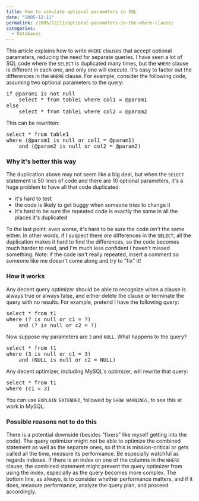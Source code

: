 ```yaml
---
title: How to simulate optional parameters in SQL
date: "2005-12-11"
permalink: /2005/12/11/optional-parameters-in-the-where-clause/
categories:
  - Databases
---
```

This article explains how to write `WHERE` clauses that accept optional parameters, reducing the need for separate queries. I have seen a lot of SQL code where the `SELECT` is duplicated many times, but the `WHERE` clause is different in each one, and only one will execute. It's easy to factor out the differences in the `WHERE` clause. For example, consider the following code, assuming two optional parameters to the query:

<pre>if @param1 is not null
    select * from table1 where col1 = @param1
else
    select * from table1 where col2 = @param2</pre> This can be rewritten: 

<pre>select * from table1
where (@param1 is null or col1 = @param1)
    and (@param2 is null or col2 = @param2)</pre>

### Why it's better this way

The duplication above may not seem like a big deal, but when the `SELECT` statement is 50 lines of code and there are 10 optional parameters, it's a huge problem to have all that code duplicated:

*   it's hard to test
*   the code is likely to get buggy when someone tries to change it
*   it's hard to be sure the repeated code is exactly the same in all the places it's duplicated

To the last point: even worse, it's hard to be sure the code *isn't* the same either. In other words, if I suspect there *are* differences in the `SELECT`, all the duplication makes it hard to find the differences, so the code becomes much harder to read, and I'm much less confident I haven't missed something. Note: if the code isn't really repeated, insert a comment so someone like me doesn't come along and try to "fix" it!

### How it works

Any decent query optimizer should be able to recognize when a clause is always true or always false, and either delete the clause or terminate the query with no results. For example, pretend I have the following query:

<pre>select * from t1
where (? is null or c1 = ?)
    and (? is null or c2 = ?)</pre>

Now suppose my parameters are `3` and `NULL`. What happens to the query?

<pre>select * from t1
where (3 is null or c1 = 3)
    and (NULL is null or c2 = NULL)</pre>

Any decent optimizer, including MySQL's optimizer, will rewrite that query:

<pre>select * from t1
where (c1 = 3)</pre>

You can use `EXPLAIN EXTENDED`, followed by `SHOW WARNINGS`, to see this at work in MySQL.

### Possible reasons not to do this

There is a potential downside (besides "fixers" like myself getting into the code). The query optimizer might not be able to optimize the combined statement as well as the separate ones, so if this is mission-critical or gets called all the time, measure its performance. Be especially watchful as regards indexes. If there is an index on one of the columns in the `WHERE` clause, the combined statement might prevent the query optimizer from using the index, especially as the query becomes more complex. The bottom line, as always, is to consider whether performance matters, and if it does, measure performance, analyze the query plan, and proceed accordingly.

